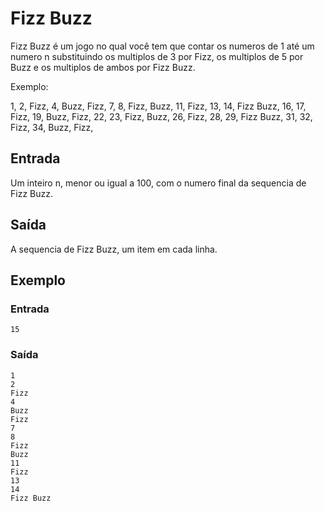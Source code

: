 # Fizz Buzz

Fizz Buzz é um jogo no qual você tem que contar os numeros de 1 até um numero n substituindo os multiplos de 3 por Fizz, os multiplos de 5 por Buzz e os multiplos de ambos por Fizz Buzz.

Exemplo:

1, 2, Fizz, 4, Buzz, Fizz, 7, 8, Fizz, Buzz, 11, Fizz, 13, 14, Fizz Buzz, 16, 17, Fizz, 19, Buzz, Fizz, 22, 23, Fizz, Buzz, 26, Fizz, 28, 29, Fizz Buzz, 31, 32, Fizz, 34, Buzz, Fizz,

## Entrada

Um inteiro n, menor ou igual a 100, com o numero final da sequencia de Fizz Buzz.

## Saída

A sequencia de Fizz Buzz, um item em cada linha.

## Exemplo

### Entrada

```
15
```

### Saída

```
1
2
Fizz
4
Buzz
Fizz
7
8
Fizz
Buzz
11
Fizz
13
14
Fizz Buzz
```
